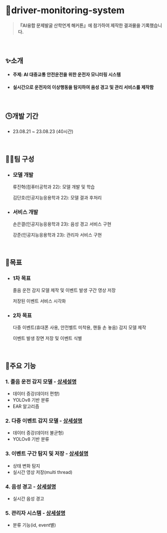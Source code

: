 # 🚌driver-monitoring-system
> #### 『AI융합 문제발굴 산학연계 해커톤』에 참가하여 제작한 결과물을 기록했습니다.

<br>

## ✨소개
- #### 주제: AI 대중교통 안전운전을 위한 운전자 모니터링 시스템
- #### 실시간으로 운전자의 이상행동을 탐지하여 음성 경고 및 관리 서비스를 제작함

<br>

## 🕒개발 기간
- 23.08.21 ~ 23.08.23 (40시간)

<br>

## 🙋‍♂️팀 구성
- ### 모델 개발
  류진혁(컴퓨터공학과 22): 모델 개발 및 학습
  
  김단호(인공지능응용학과 22): 모델 결과 후처리
  
- ### 서비스 개발
  손은결(인공지능응용학과 23): 음성 경고 서비스 구현
  
  강준(인공지능응용학과 23): 관리자 서비스 구현

<br>

## 🎯목표
- ### 1차 목표
  졸음 운전 감지 모델 제작 및 이벤트 발생 구간 영상 저장
  
  저장된 이벤트 서비스 시각화
  
- ### 2차 목표
  다중 이벤트(휴대폰 사용, 안전벨트 미착용, 핸들 손 놓음) 감지 모델 제작
  
  이벤트 발생 장면 저장 및 이벤트 식별

<br>

## 📌주요 기능
### 1. 졸음 운전 감지 모델 - [상세설명](https://github.com/RyuJinHyeok/driver-monitoring-system/wiki/%EC%A3%BC%EC%9A%94-%EA%B8%B0%EB%8A%A5(%EC%A1%B8%EC%9D%8C-%EA%B0%90%EC%A7%80-%EB%AA%A8%EB%8D%B8))
- 데이터 증강(데이터 편향)
- YOLOv8 기반 분류
- EAR 알고리즘
  
### 2. 다중 이벤트 감지 모델 - [상세설명](https://github.com/RyuJinHyeok/driver-monitoring-system/wiki/%EC%A3%BC%EC%9A%94-%EA%B8%B0%EB%8A%A5(%EB%8B%A4%EC%A4%91-%EC%9D%B4%EB%B2%A4%ED%8A%B8-%EA%B0%90%EC%A7%80-%EB%AA%A8%EB%8D%B8))
- 데이터 증강(데이터 불균형)
- YOLOv8 기반 분류
  
### 3. 이벤트 구간 탐지 및 저장 - [상세설명](https://github.com/RyuJinHyeok/driver-monitoring-system/wiki/%EC%A3%BC%EC%9A%94-%EA%B8%B0%EB%8A%A5(%EC%9D%B4%EB%B2%A4%ED%8A%B8-%EA%B5%AC%EA%B0%84-%ED%83%90%EC%A7%80-%EB%B0%8F-%EC%A0%80%EC%9E%A5))
- 상태 변화 탐지
- 실시간 영상 저장(multi thread)
  
### 4. 음성 경고 - [상세설명](https://github.com/RyuJinHyeok/driver-monitoring-system/wiki/%EC%A3%BC%EC%9A%94-%EA%B8%B0%EB%8A%A5(%EC%9D%8C%EC%84%B1-%EA%B2%BD%EA%B3%A0))
- 실시간 음성 경고
  
### 5. 관리자 시스템 - [상세설명](https://github.com/RyuJinHyeok/driver-monitoring-system/wiki/%EC%A3%BC%EC%9A%94-%EA%B8%B0%EB%8A%A5(%EA%B4%80%EB%A6%AC%EC%9E%90-%EC%8B%9C%EC%8A%A4%ED%85%9C))
- 분류 기능(id, event별)

